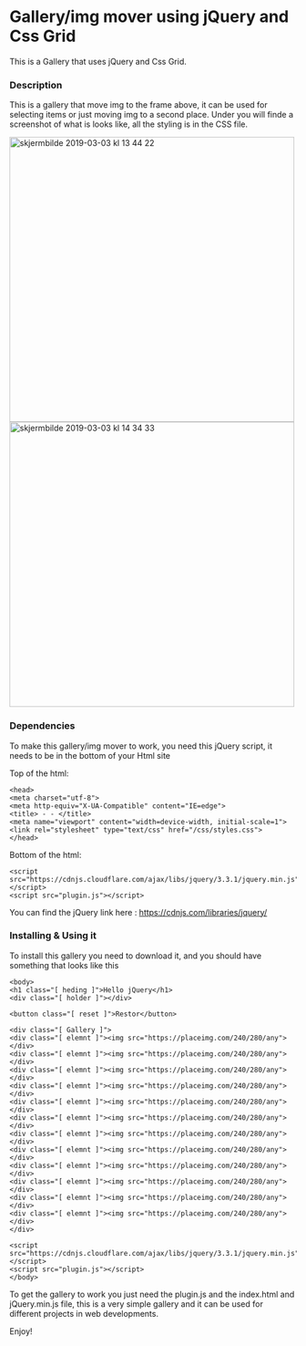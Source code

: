 # Gallery/img mover using jQuery and Css Grid

This is a Gallery that uses jQuery and Css Grid. 


### Description

This is a gallery that move img to the frame above, it can be used for selecting items or just moving img to a second place. 
Under you will finde a screenshot of what is looks like, all the styling is in the CSS file.  

<img width="500" alt="skjermbilde 2019-03-03 kl 13 44 22" src="https://user-images.githubusercontent.com/32140076/53695865-3ba28580-3dc1-11e9-9328-749462e6c540.png"><img width="500" alt="skjermbilde 2019-03-03 kl 14 34 33" src="https://user-images.githubusercontent.com/32140076/53695898-84f2d500-3dc1-11e9-8bff-b337ec654797.png">



### Dependencies

To make this gallery/img mover to work, you need this jQuery script, it needs to be in the bottom of your Html site 

Top of the html:
```
<head>
<meta charset="utf-8">
<meta http-equiv="X-UA-Compatible" content="IE=edge">
<title> - - </title>
<meta name="viewport" content="width=device-width, initial-scale=1">
<link rel="stylesheet" type="text/css" href="/css/styles.css">
</head> 

```

Bottom of the html:

```
<script src="https://cdnjs.cloudflare.com/ajax/libs/jquery/3.3.1/jquery.min.js"></script>
<script src="plugin.js"></script>
```

You can find the jQuery link here : https://cdnjs.com/libraries/jquery/




### Installing & Using it 

To install this gallery you need to download it, and you should have something that looks like this

```
<body>
<h1 class="[ heding ]">Hello jQuery</h1>
<div class="[ holder ]"></div>

<button class="[ reset ]">Restor</button>

<div class="[ Gallery ]">
<div class="[ elemnt ]"><img src="https://placeimg.com/240/280/any"></div>
<div class="[ elemnt ]"><img src="https://placeimg.com/240/280/any"></div>
<div class="[ elemnt ]"><img src="https://placeimg.com/240/280/any"></div>
<div class="[ elemnt ]"><img src="https://placeimg.com/240/280/any"></div>
<div class="[ elemnt ]"><img src="https://placeimg.com/240/280/any"></div>
<div class="[ elemnt ]"><img src="https://placeimg.com/240/280/any"></div>
<div class="[ elemnt ]"><img src="https://placeimg.com/240/280/any"></div>
<div class="[ elemnt ]"><img src="https://placeimg.com/240/280/any"></div>
<div class="[ elemnt ]"><img src="https://placeimg.com/240/280/any"></div>
<div class="[ elemnt ]"><img src="https://placeimg.com/240/280/any"></div>
<div class="[ elemnt ]"><img src="https://placeimg.com/240/280/any"></div>
<div class="[ elemnt ]"><img src="https://placeimg.com/240/280/any"></div>
</div>

<script src="https://cdnjs.cloudflare.com/ajax/libs/jquery/3.3.1/jquery.min.js"></script>
<script src="plugin.js"></script>
</body>
```

To get the gallery to work you just need the plugin.js and the index.html and jQuery.min.js file, this is a very simple gallery and it can be used for different projects in web developments.  

Enjoy!

